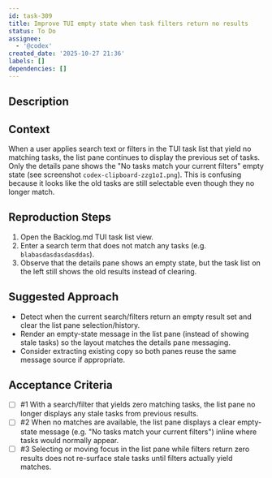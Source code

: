 ```yaml
---
id: task-309
title: Improve TUI empty state when task filters return no results
status: To Do
assignee:
  - '@codex'
created_date: '2025-10-27 21:36'
labels: []
dependencies: []
---
```


## Description

<!-- SECTION:DESCRIPTION:BEGIN -->
## Context
When a user applies search text or filters in the TUI task list that yield no matching tasks, the list pane continues to display the previous set of tasks. Only the details pane shows the "No tasks match your current filters" empty state (see screenshot `codex-clipboard-zzg1oI.png`). This is confusing because it looks like the old tasks are still selectable even though they no longer match.

## Reproduction Steps
1. Open the Backlog.md TUI task list view.
2. Enter a search term that does not match any tasks (e.g. `blabasdasdasdasddas`).
3. Observe that the details pane shows an empty state, but the task list on the left still shows the old results instead of clearing.

## Suggested Approach
- Detect when the current search/filters return an empty result set and clear the list pane selection/history.
- Render an empty-state message in the list pane (instead of showing stale tasks) so the layout matches the details pane messaging.
- Consider extracting existing copy so both panes reuse the same message source if appropriate.
<!-- SECTION:DESCRIPTION:END -->

## Acceptance Criteria
<!-- AC:BEGIN -->
- [ ] #1 With a search/filter that yields zero matching tasks, the list pane no longer displays any stale tasks from previous results.
- [ ] #2 When no matches are available, the list pane displays a clear empty-state message (e.g. "No tasks match your current filters") inline where tasks would normally appear.
- [ ] #3 Selecting or moving focus in the list pane while filters return zero results does not re-surface stale tasks until filters actually yield matches.
<!-- AC:END -->
